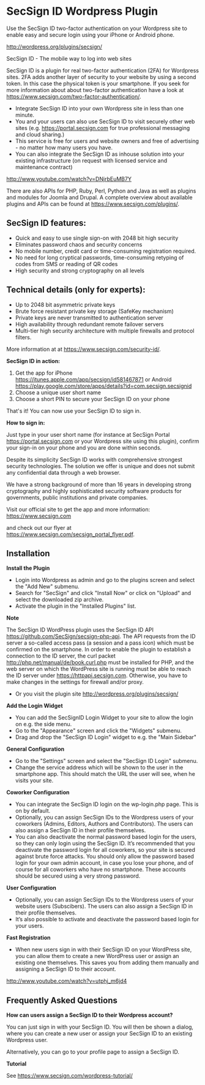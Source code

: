 SecSign ID Wordpress Plugin
===========================

Use the SecSign ID two-factor authentication on your Wordpress site to enable easy and secure login using your iPhone or Android phone.

<http://wordpress.org/plugins/secsign/>


SecSign ID - The mobile way to log into web sites

SecSign ID is a plugin for real two-factor authentication (2FA) for Wordpress sites. 2FA adds another layer of security to your website by using a second token. In this case the physical token is your smartphone. 
If you seek for more information about about two-factor authentication have a look at <https://www.secsign.com/two-factor-authentication/>.

* Integrate SecSign ID into your own Wordpress site in less than one minute.
* You and your users can also use SecSign ID to visit securely other web sites (e.g. <https://portal.secsign.com> for true professional messaging and cloud sharing.)
* This service is free for users and website owners and free of advertising - no matter how many users you have.
* You can also integrate the SecSign ID as inhouse solution into your existing infrastructure (on request with licensed service and maintenance contract)

<http://www.youtube.com/watch?v=DNjrbEuMB7Y>

There are also APIs for PHP, Ruby, Perl, Python and Java as well as plugins and modules for Joomla and Drupal.
A complete overview about available plugins and APIs can be found at <https://www.secsign.com/plugins/>.

## SecSign ID features:

* Quick and easy to use single sign-on with 2048 bit high security
* Eliminates password chaos and security concerns
* No mobile number, credit card or time-consuming registration required.
* No need for long cryptical passwords, time-consuming retyping of codes from SMS or reading of QR codes
* High security and strong cryptography on all levels

## Technical details (only for experts):

* Up to 2048 bit asymmetric private keys
* Brute force resistant private key storage (SafeKey mechanism)
* Private keys are never transmitted to authentication server
* High availability through redundant remote failover servers
* Multi-tier high security architecture with multiple firewalls and protocol filters.

More information at at <https://www.secsign.com/security-id/>.


**SecSign ID in action:**

1. Get the app for iPhone <https://itunes.apple.com/app/secsign/id581467871> or Android <https://play.google.com/store/apps/details?id=com.secsign.secsignid>
2. Choose a unique user short name
3. Choose a short PIN to secure your SecSign ID on your phone

That's it! You can now use your SecSign ID to sign in.

**How to sign in:**

Just type in your user short name (for instance at SecSign Portal <https://portal.secsign.com> or your Wordpress site using this plugin), confirm your sign-in on your phone and you are done within seconds.

Despite its simplicity SecSign ID works with comprehensive strongest security technologies. The solution we offer is unique and does not submit any confidential data through a web browser.

We have a strong background of more than 16 years in developing strong cryptography and highly sophisticated security software products for governments, public institutions and private companies.

Visit our official site to get the app and more information: <https://www.secsign.com>

and check out our flyer at <https://www.secsign.com/secsign_portal_flyer.pdf>.

## Installation

**Install the Plugin**

* Login into Wordpress as admin and go to the plugins screen and select the "Add New" submenu.
* Search for "SecSign" and click "Install Now" or click on "Upload" and select the downloaded zip archive.
* Activate the plugin in the "Installed Plugins" list.

**Note**

The SecSign ID WordPress plugin uses the SecSign ID API <https://github.com/SecSign/secsign-php-api>. 
The API requests from the ID server a so-called access pass (a session and a pass icon) which must be confirmed on the smartphone. 
In order to enable the plugin to establish a connection to the ID server, the curl packet <http://php.net/manual/de/book.curl.php> must be installed for PHP, 
and the web server on which the WordPress site is running must be able to reach the ID server under https://httpapi.secsign.com. Otherwise, you have to make changes in the settings for firewall and/or proxy.

* Or you visit the plugin site <http://wordpress.org/plugins/secsign/>

**Add the Login Widget**

* You can add the SecSignID Login Widget to your site to allow the login on e.g. the side menu.
* Go to the "Appearance" screen and click the "Widgets" submenu.
* Drag and drop the "SecSign ID Login" widget to e.g. the "Main Sidebar"

**General Configuration**

* Go to the "Settings" screen and select the "SecSign ID Login" submenu.
* Change the service address which will be shown to the user in the smartphone app. This should match the URL the user will see, when he visits your site.

**Coworker Configuration**

* You can integrate the SecSign ID login on the wp-login.php page. This is on by default.
* Optionally, you can assign SecSign IDs to the Wordpress users of your coworkers (Admins, Editors, Authors and Contributors). The users can also assign a SecSign ID in their profile themselves.
* You can also deactivate the normal password based login for the users, so they can only login using the SecSign ID. It’s recommended that you deactivate the password login for all coworkers, so your site is secured against brute force attacks. You should only allow the password based login for your own admin account, in case you lose your phone, and of course for all coworkers who have no smartphone. These accounts should be secured using a very strong password.

**User Configuration**

* Optionally, you can assign SecSign IDs to the Wordpress users of your website users (Subscibers). The users can also assign a SecSign ID in their profile themselves.
* It’s also possible to activate and deactivate the password based login for your users.

**Fast Registration**

* When new users sign in with their SecSign ID on your WordPress site, you can allow them to create a new WordPress user or assign an existing one themselves. This saves you from adding them manually and assigning a SecSign ID to their account.

<http://www.youtube.com/watch?v=utphj_m6jd4>

## Frequently Asked Questions

**How can users assign a SecSign ID to their Wordpress account?**

You can just sign in with your SecSign ID. You will then be shown a dialog, where you can create a new user or assign your SecSign ID to an existing Wordpress user.

Alternatively, you can go to your profile page to assign a SecSign ID.

**Tutorial**

See <https://www.secsign.com/wordpress-tutorial/>

